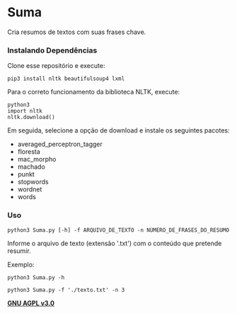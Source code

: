 # Suma

Cria resumos de textos com suas frases chave.

### Instalando Dependências

Clone esse repositório e execute:
```
pip3 install nltk beautifulsoup4 lxml
```
Para o correto funcionamento da biblioteca NLTK, execute:
```
python3
import nltk
nltk.download()
```
Em seguida, selecione a opção de download e instale os seguintes pacotes:
- averaged_perceptron_tagger
- floresta
- mac_morpho
- machado
- punkt
- stopwords
- wordnet
- words

### Uso

```
python3 Suma.py [-h] -f ARQUIVO_DE_TEXTO -n NÚMERO_DE_FRASES_DO_RESUMO
```

Informe o arquivo de texto (extensão '.txt') com o conteúdo que pretende resumir.

Exemplo:
```
python3 Suma.py -h
```

```
python3 Suma.py -f './texto.txt' -n 3
```


**[GNU AGPL v3.0](https://www.gnu.org/licenses/agpl-3.0.html)**
